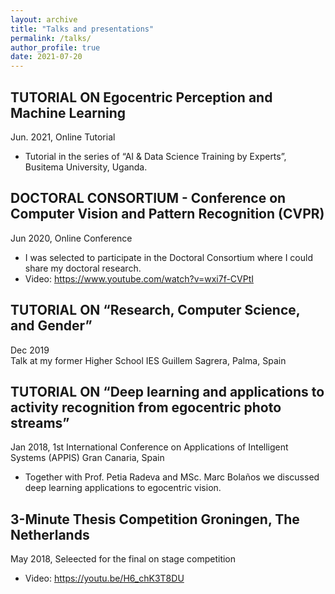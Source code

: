 ```yaml
---
layout: archive
title: "Talks and presentations"
permalink: /talks/
author_profile: true
date: 2021-07-20
---
```


## TUTORIAL ON Egocentric Perception and Machine Learning
Jun. 2021, Online Tutorial <br>
* Tutorial in the series of “AI & Data Science Training by Experts”, Busitema University, Uganda.

## DOCTORAL CONSORTIUM - Conference on Computer Vision and Pattern Recognition (CVPR) 
Jun 2020, Online Conference <br>
* I was selected to participate in the Doctoral Consortium where I could share my doctoral research.
* Video: https://www.youtube.com/watch?v=wxi7f-CVPtI

## TUTORIAL ON “Research, Computer Science, and Gender” 
Dec 2019 <br>
Talk at my former Higher School IES Guillem Sagrera, Palma, Spain


## TUTORIAL ON “Deep learning and applications to activity recognition from egocentric photo streams”
Jan 2018, 1st International Conference on Applications of Intelligent Systems (APPIS) Gran Canaria, Spain <br>
* Together with Prof. Petia Radeva and MSc. Marc Bolaños we discussed deep learning applications to egocentric vision.

## 3-Minute Thesis Competition Groningen, The Netherlands
May 2018, Seleected for the final on stage competition <br>
* Video: https://youtu.be/H6_chK3T8DU

